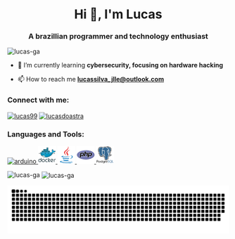 <h1 align="center">Hi 👋, I'm Lucas</h1>
<h3 align="center">A brazillian programmer and technology enthusiast</h3>

<p align="left"> <img src="https://komarev.com/ghpvc/?username=lucas-ga&label=Profile%20views&color=0e75b6&style=flat" alt="lucas-ga" /> </p>

- 🌱 I’m currently learning **cybersecurity, focusing on hardware hacking**

- 📫 How to reach me **lucassilva_jlle@outlook.com**

<h3 align="left">Connect with me:</h3>
<p align="left">
<a href="https://linkedin.com/in/lucas99" target="blank"><img align="center" src="https://raw.githubusercontent.com/rahuldkjain/github-profile-readme-generator/master/src/images/icons/Social/linked-in-alt.svg" alt="lucas99" height="30" width="40" /></a>
<a href="https://instagram.com/lucasdoastra" target="blank"><img align="center" src="https://raw.githubusercontent.com/rahuldkjain/github-profile-readme-generator/master/src/images/icons/Social/instagram.svg" alt="lucasdoastra" height="30" width="40" /></a>
</p>

<h3 align="left">Languages and Tools:</h3>
<p align="left"> <a href="https://www.arduino.cc/" target="_blank" rel="noreferrer"> <img src="https://cdn.worldvectorlogo.com/logos/arduino-1.svg" alt="arduino" width="40" height="40"/> </a> <a href="https://www.docker.com/" target="_blank" rel="noreferrer"> <img src="https://raw.githubusercontent.com/devicons/devicon/master/icons/docker/docker-original-wordmark.svg" alt="docker" width="40" height="40"/> </a> <a href="https://www.java.com" target="_blank" rel="noreferrer"> <img src="https://raw.githubusercontent.com/devicons/devicon/master/icons/java/java-original.svg" alt="java" width="40" height="40"/> </a> <a href="https://www.php.net" target="_blank" rel="noreferrer"> <img src="https://raw.githubusercontent.com/devicons/devicon/master/icons/php/php-original.svg" alt="php" width="40" height="40"/> </a> <a href="https://www.postgresql.org" target="_blank" rel="noreferrer"> <img src="https://raw.githubusercontent.com/devicons/devicon/master/icons/postgresql/postgresql-original-wordmark.svg" alt="postgresql" width="40" height="40"/> </a> </p>

<p><img align="left" src="https://github-readme-stats.vercel.app/api/top-langs?username=lucas-ga&show_icons=true&theme=tokyonight&locale=en&layout=compact" alt="lucas-ga" /></p>

<p>&nbsp;<img align="center" src="https://github-readme-stats.vercel.app/api?username=lucas-ga&show_icons=true&theme=tokyonight&locale=en" alt="lucas-ga" /></p>

<picture>
  <source media="(prefers-color-scheme: dark)" srcset="github-snake-dark.svg" />
  <source media="(prefers-color-scheme: light)" srcset="github-snake.svg" />
  <img alt="github-snake" src="github-snake.svg" />
</picture>

